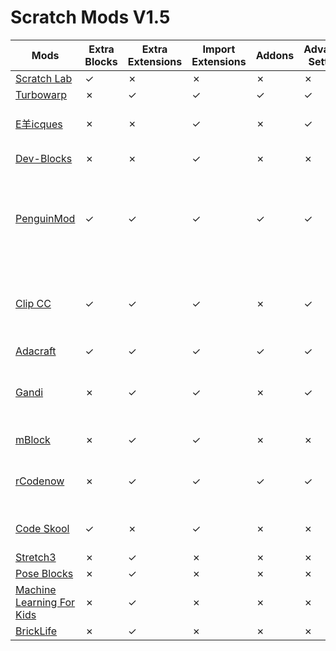 # Scratch Mods V1.5
| Mods | Extra Blocks | Extra Extensions | Import Extensions | Addons | Advanced Settings | Community | Notes |
|---|---|---|---|---|---|---|---|
| [Scratch Lab](https://lab.scratch.mit.edu) | ✓ | ✗ | ✗ | ✗ | ✗ | ✗ | - |
| [Turbowarp](https://turbowarp.org/editor) | ✗ | ✓ | ✓ | ✓ | ✓ | ✗ | - |
| [E羊icques](https://sheeptester.github.io/scratch-gui/) | ✗ | ✗ | ✓ | ✗ | ✓ | ✗ | Can load custom editor scripts |
| [Dev-Blocks](https://dev-blocks.powerbox1000.repl.co) | ✗ | ✗ | ✓ | ✗ | ✗ | ✗ | Can load a project by id |
| [PenguinMod](https://studio.penguinmod.site/editor.html) | ✓ | ✓ | ✓ | ✓ | ✓ | ✓ | Custom Operator and Boolean block creation, New Paint Editor tools |
| [Clip CC](https://codingclip.com/editor/stable/) | ✓ | ✓ | ✓ | ✗ | ✓ | ✓ | Custom Operator block creation, Global My Blocks |
| [Adacraft](https://www.adacraft.org/studio/) | ✓ | ✓ | ✓ | ✓ | ✓ | ✓ | - |
| [Gandi](https://cocrea.world/gandi) | ✗ | ✓ | ✓ | ✗ | ✓ | ✓ | Custom Operator block creation, Collaboration |
| [mBlock](https://ide.makeblock.com) | ✗ | ✓ | ✓ | ✗ | ✗ | ✗ | Edit in Python |
| [rCodenow](https://0832k12.github.io/rCodenow) | ✗ | ✓ | ✓ | ✓ | ✓ | ✗ | Custom Operator block creation |
| [Code Skool](https://ide.codeskool.cc) | ✓ | ✗ | ✓ | ✗ | ✗ | ✗ | Edit in Python and Javascript |
| [Stretch3](https://stretch3.github.io/) | ✗ | ✓ | ✗ | ✗ | ✗ | ✗ | - |
| [Pose Blocks](https://playground.raise.mit.edu/create/) | ✗ | ✓ | ✗ | ✗ | ✗ | ✗ | - |
| [Machine Learning For Kids](https://scratch.machinelearningforkids.co.uk) | ✗ | ✓ | ✗ | ✗ | ✗ | ✗ | - |
| [BrickLife](https://bricklife.com/scratch-gui/) | ✗ | ✓ | ✗ | ✗ | ✗ | ✗ | - |
